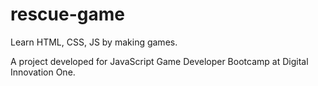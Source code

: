 # rescue-game

<p>Learn HTML, CSS, JS by making games.</p>
<p>A project developed for JavaScript Game Developer Bootcamp at Digital Innovation One.</p>
